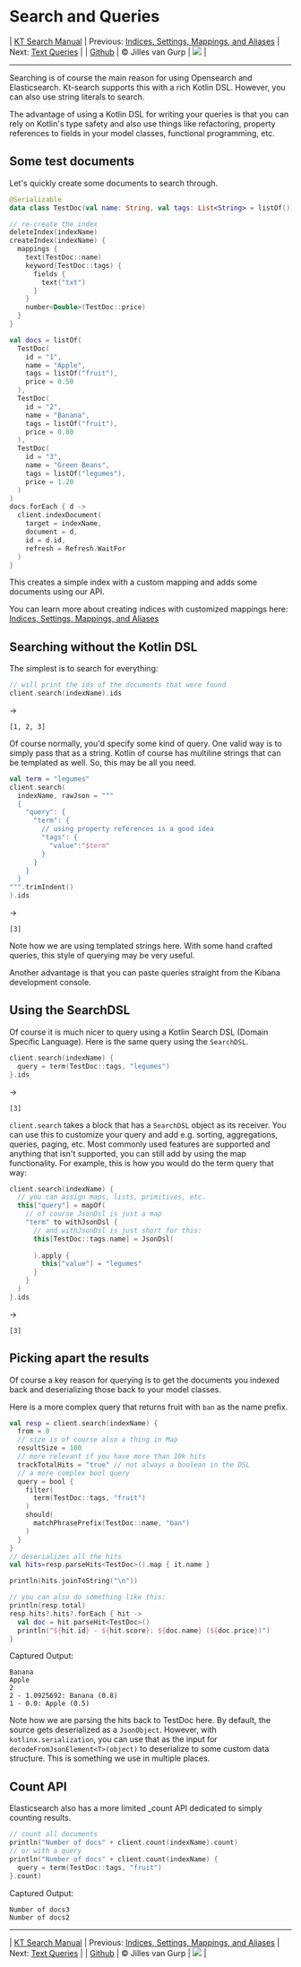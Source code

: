 # Search and Queries 

| [KT Search Manual](README.md) | Previous: [Indices, Settings, Mappings, and Aliases](IndexManagement.md) | Next: [Text Queries](TextQueries.md) |
| [Github](https://github.com/jillesvangurp/kt-search) | &copy; Jilles van Gurp | [![](https://jitpack.io/v/jillesvangurp/kt-search.svg)](https://jitpack.io/#jillesvangurp/kt-search) |

---                

Searching is of course the main reason for using Opensearch and Elasticsearch. Kt-search supports this
with a rich Kotlin DSL. However, you can also use string literals to search.

The advantage of using a Kotlin DSL for writing your queries is that you can rely on Kotlin's type safety
and also use things like refactoring, property references to fields in your model classes, functional programming,
etc.

## Some test documents

Let's quickly create some documents to search through.

```kotlin
@Serializable
data class TestDoc(val name: String, val tags: List<String> = listOf())
```

```kotlin
// re-create the index
deleteIndex(indexName)
createIndex(indexName) {
  mappings {
    text(TestDoc::name)
    keyword(TestDoc::tags) {
      fields {
        text("txt")
      }
    }
    number<Double>(TestDoc::price)
  }
}

val docs = listOf(
  TestDoc(
    id = "1",
    name = "Apple",
    tags = listOf("fruit"),
    price = 0.50
  ),
  TestDoc(
    id = "2",
    name = "Banana",
    tags = listOf("fruit"),
    price = 0.80
  ),
  TestDoc(
    id = "3",
    name = "Green Beans",
    tags = listOf("legumes"),
    price = 1.20
  )
)
docs.forEach { d ->
  client.indexDocument(
    target = indexName,
    document = d,
    id = d.id,
    refresh = Refresh.WaitFor
  )
}
```

This creates a simple index with a custom mapping and adds some documents using our API.

You can learn more about creating indices with customized mappings here: [Indices, Settings, Mappings, and Aliases](IndexManagement.md)

## Searching without the Kotlin DSL

The simplest is to search for everything: 

```kotlin
// will print the ids of the documents that were found
client.search(indexName).ids

```

->

```
[1, 2, 3]
```

Of course normally, you'd specify some kind of query. One valid way is to simply pass that as a string.
Kotlin of course has multiline strings that can be templated as well. So, this may be all you need.

```kotlin
val term = "legumes"
client.search(
  indexName, rawJson = """
  {
    "query": {
      "term": {
        // using property references is a good idea
        "tags": {               
          "value":"$term"
        }
      }
    }
  }
""".trimIndent()
).ids
```

->

```
[3]
```

Note how we are using templated strings here. With some hand crafted queries, this style of querying may be very useful.

Another advantage is that you can paste queries straight from the Kibana development console.

## Using the SearchDSL

Of course it is much nicer to query using a Kotlin Search DSL (Domain Specific Language). 
Here is the same query using the `SearchDSL`.

```kotlin
client.search(indexName) {
  query = term(TestDoc::tags, "legumes")
}.ids
```

->

```
[3]
```

`client.search` takes a block that has a `SearchDSL` object as its receiver. You can use this to customize
your query and add e.g. sorting, aggregations, queries, paging, etc. Most commonly used features are supported
and anything that isn't supported, you can still add by using the map functionality. For example, this is how
you would do the term query that way:

```kotlin
client.search(indexName) {
  // you can assign maps, lists, primitives, etc.
  this["query"] = mapOf(
    // of course JsonDsl is just a map
    "term" to withJsonDsl {
      // and withJsonDsl is just short for this:
      this[TestDoc::tags.name] = JsonDsl(
        
      ).apply {
        this["value"] = "legumes"
      }
    }
  )
}.ids
```

->

```
[3]
```

## Picking apart the results

Of course a key reason for querying is to get the documents you indexed back and 
deserializing those back to your model classes.

Here is a more complex query that returns fruit with `ban` as the name prefix.

```kotlin
val resp = client.search(indexName) {
  from = 0
  // size is of course also a thing in Map
  resultSize = 100
  // more relevant if you have more than 10k hits
  trackTotalHits = "true" // not always a boolean in the DSL
  // a more complex bool query
  query = bool {
    filter(
      term(TestDoc::tags, "fruit")
    )
    should(
      matchPhrasePrefix(TestDoc::name, "ban")
    )
  }
}
// deserializes all the hits
val hits=resp.parseHits<TestDoc>().map { it.name }

println(hits.joinToString("\n"))

// you can also do something like this:
println(resp.total)
resp.hits?.hits?.forEach { hit ->
  val doc = hit.parseHit<TestDoc>()
  println("${hit.id} - ${hit.score}: ${doc.name} (${doc.price})")
}
```

Captured Output:

```
Banana
Apple
2
2 - 1.0925692: Banana (0.8)
1 - 0.0: Apple (0.5)

```

Note how we are parsing the hits back to TestDoc here. By default, the source
gets deserialized as a `JsonObject`. However, with `kotlinx.serialization`, you can
use that as the input for `decodeFromJsonElement<T>(object)` to deserialize to some custom
data structure. This is something we use in multiple places.

## Count API

Elasticsearch also has a more limited _count API dedicated to simply counting results.

```kotlin
// count all documents
println("Number of docs" + client.count(indexName).count)
// or with a query
println("Number of docs" + client.count(indexName) {
  query = term(TestDoc::tags, "fruit")
}.count)
```

Captured Output:

```
Number of docs3
Number of docs2

```



---

| [KT Search Manual](README.md) | Previous: [Indices, Settings, Mappings, and Aliases](IndexManagement.md) | Next: [Text Queries](TextQueries.md) |
| [Github](https://github.com/jillesvangurp/kt-search) | &copy; Jilles van Gurp | [![](https://jitpack.io/v/jillesvangurp/kt-search.svg)](https://jitpack.io/#jillesvangurp/kt-search) |